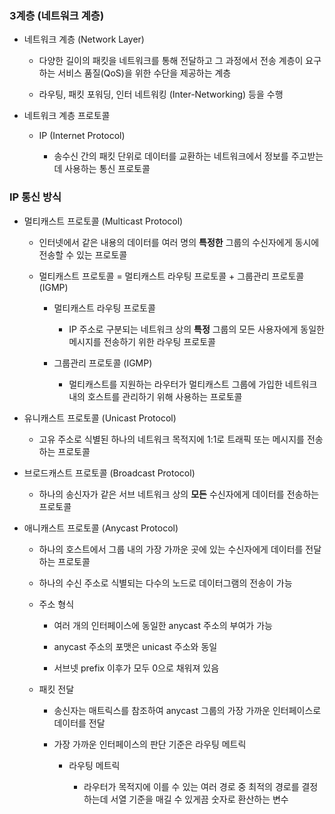 ### 3계층 (네트워크 계층)

- 네트워크 계층 (Network Layer)
  
  - 다양한 길이의 패킷을 네트워크를 통해 전달하고 그 과정에서 전송 계층이 요구하는 서비스 품질(QoS)을 위한 수단을 제공하는 계층
  
  - 라우팅, 패킷 포워딩, 인터 네트워킹 (Inter-Networking) 등을 수행

- 네트워크 계층 프로토콜
  
  - IP (Internet Protocol)
    
    - 송수신 간의 패킷 단위로 데이터를 교환하는 네트워크에서 정보를 주고받는데 사용하는 통신 프로토콜

### IP 통신 방식

- 멀티캐스트 프로토콜 (Multicast Protocol)
  
  - 인터넷에서 같은 내용의 데이터를 여러 명의 **특정한** 그룹의 수신자에게 동시에 전송할 수 있는 프로토콜
  
  - 멀티캐스트 프로토콜 = 멀티캐스트 라우팅 프로토콜 + 그룹관리 프로토콜 (IGMP)
    
    - 멀티캐스트 라우팅 프로토콜
      
      - IP 주소로 구분되는 네트워크 상의 **특정** 그룹의 모든 사용자에게 동일한 메시지를 전송하기 위한 라우팅 프로토콜
    
    - 그룹관리 프로토콜 (IGMP)
      
      - 멀티캐스트를 지원하는 라우터가 멀티캐스트 그룹에 가입한 네트워크 내의 호스트를 관리하기 위해 사용하는 프로토콜

- 유니캐스트 프로토콜 (Unicast Protocol)
  
  - 고유 주소로 식별된 하나의 네트워크 목적지에 1:1로 트래픽 또는 메시지를 전송하는 프로토콜

- 브로드캐스트 프로토콜 (Broadcast Protocol)
  
  - 하나의 송신자가 같은 서브 네트워크 상의 **모든** 수신자에게 데이터를 전송하는 프로토콜

- 애니캐스트 프로토콜 (Anycast Protocol)
  
  - 하나의 호스트에서 그룹 내의 가장 가까운 곳에 있는 수신자에게 데이터를 전달하는 프로토콜
  
  - 하나의 수신 주소로 식별되는 다수의 노드로 데이터그램의 전송이 가능
  
  - 주소 형식
    
    - 여러 개의 인터페이스에 동일한 anycast 주소의 부여가 가능
    
    - anycast 주소의 포맷은 unicast 주소와 동일
    
    - 서브넷 prefix 이후가 모두 0으로 채워져 있음
  
  - 패킷 전달
    
    - 송신자는 매트릭스를 참조하여 anycast 그룹의 가장 가까운 인터페이스로 데이터를 전달
    
    - 가장 가까운 인터페이스의 판단 기준은 라우팅 메트릭
      
      - 라우팅 메트릭
        
        - 라우터가 목적지에 이를 수 있는 여러 경로 중 최적의 경로를 결정하는데 서열 기준을 매길 수 있게끔 숫자로 환산하는 변수